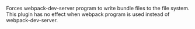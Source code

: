 Forces webpack-dev-server program to write bundle files to the file system.
This plugin has no effect when webpack program is used instead of webpack-dev-server.


